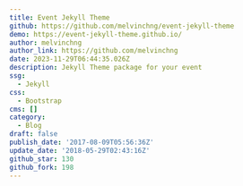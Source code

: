 ```yaml
---
title: Event Jekyll Theme
github: https://github.com/melvinchng/event-jekyll-theme
demo: https://event-jekyll-theme.github.io/
author: melvinchng
author_link: https://github.com/melvinchng
date: 2023-11-29T06:44:35.026Z
description: Jekyll Theme package for your event
ssg:
  - Jekyll
css:
  - Bootstrap
cms: []
category:
  - Blog
draft: false
publish_date: '2017-08-09T05:56:36Z'
update_date: '2018-05-29T02:43:16Z'
github_star: 130
github_fork: 198
---
```

